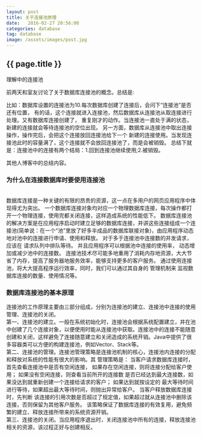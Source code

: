 ```yaml
---
layout: post
title: 关于连接池原理
date:   2016-02-27 20:56:00
categories: database
tag: database
image: /assets/images/post.jpg
---
```

<h2>{{ page.title }}</h2>

  <p>理解中的连接池</p>

  <p>前两天和室友讨论了关于数据库连接池的概念。总结是:</p>

  <p>比如：数据库设置的连接池为10.每次数据库创建了连接后，会问下“连接池”是否还有位置，
  有的话，这个连接就进入连接池，然后数据库从连接池从取连接进行处理。又有数据库连接创建了，
  重复刚才的动作。当连接池一直处于满的状态，新建的连接就会等待连接池的空位出现。
  另一方面，数据库从连接池中取出连接操作，操作完后，会把这个连接放回连接池给下一个
  新建的连接使用。当发现连接池此时的容量满了，这个连接就不会放回连接池了，而是会被销毁。
  总结下就是：连接池中的连接有两个结局：1.回到连接池继续使用;2.被销毁。
  </p>

  <p>其他人博客中的总结内容。</p>

  <p><h3>为什么在连接数据库时要使用连接池</h3>
  <br>
      数据库连接是一种关键的有限的昂贵的资源，这一点在多用户的网页应用程序中体现得尤为突出。   一个数据库连接对象均对应一个物理数据库连接，每次操作都打开一个物理连接，使用完都关闭连接，这样造成系统的性能低下。
      数据库连接池的解决方案是在应用程序启动时建立足够的数据库连接，并讲这些连接组成一个连接池(简单说：在一个“池”里放了好多半成品的数据库联接对象)，由应用程序动态地对池中的连接进行申请、使用和释放。
      对于多于连接池中连接数的并发请求，应该在 请求队列中排队等待。
      并且应用程序可以根据池中连接的使用率， 动态增加或减少池中的连接数。
      连接池技术尽可能多地重用了消耗内存地资源，大大节省了内存，提高了服务器地服务效率，能够支持更多的客户服务。
      通过使用连接池，将大大提高程序运行效率，同时，我们可以通过其自身的 管理机制来 监视数据库连接的数量、使用情况等。</p>

  <p>
    <h3>数据库连接池的基本原理</h3>
    连接池的工作原理主要由三部分组成，分别为连接池的建立、连接池中连接的使用管理、连接池的关闭。
    <br>
    第一、连接池的建立。一般在系统初始化时，连接池会根据系统配置建立，并在池中创建了几个连接对象，以便使用时能从连接池中获取。连接池中的连接不能随意 创建和关闭，这样避免了连接随意建立和关闭造成的系统开销。Java中提供了很多容器类可以方便的构建连接池，例如Vector、Stack等。
    <br>
    第二、连接池的管理。连接池管理策略是连接池机制的核心，连接池内连接的分配和释放对系统的性能有很大的影响。其 管理策略是：   
    当客户请求数据库连接时，首先查看连接池中是否有空闲连接， 如果存在空闲连接，则将连接分配给客户使用；
    如果没有空闲连接，则查看当前所开的连接数 是否已经达到最大连接数，如果没达到就重新创建一个连接给请求的客户；
    如果达到就按设定的 最大等待时间进行等待，如果超出最大等待时间，则抛出异常给客户。   
    当客户释放数据库连接时，先判断 该连接的引用次数是否超过了规定值，如果超过就从连接池中删除该连接，否则保留为其他客户服务。   
    该策略保证了数据库连接的有效复用，避免频繁的建立、释放连接所带来的系统资源开销。   
    <br>
    第三、连接池的关闭。当应用程序退出时，关闭连接池中所有的连接，释放连接池相关的资源，该过程正好与创建相反。

  </p>

